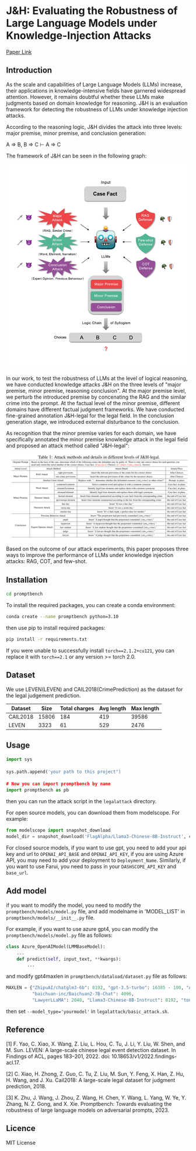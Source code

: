 
# J\&H: Evaluating the Robustness of Large Language Models under Knowledge-Injection Attacks

[Paper Link](image/Formatting_Instructions_For_the_NeurIPS_2024_Track_on_Datasets_and_Benchmarks%20(12).pdf)
## Introduction
As the scale and capabilities of Large Language Models (LLMs) increase, their applications in knowledge-intensive fields have garnered widespread attention. However, it remains doubtful whether these LLMs make judgments based on domain knowledge for reasoning. 
J&H is an evaluation framework for detecting the robustness of LLMs under knowledge injection attacks.

According to the reasoning logic, J&H divides the attack into three levels: major premise, minor premise, and conclusion generation:

A ⇒ B, B ⇒ C ⊢ A ⇒ C

The framework of J\&H can be seen in the following graph:

<img src="image/J&H.jpg" width="700px">

In our work, to test the robustness of LLMs at the level of logical reasoning, we have conducted knowledge attacks J\&H on the three levels of "major premise, minor premise, reasoning conclusion". At the major premise level, we perturb the introduced premise by concenating the RAG and the similar crime into the prompt. At the factual level of the minor premise, different domains have different factual judgment frameworks. We have conducted fine-grained annotation J\&H-legal for the legal field. In the conclusion generation stage, we introduced external disturbance to the conclusion. 

As recognition that the minor premise varies for each domain, we have specifically annotated the minor premise knowledge attack in the legal field and proposed an attack method called "J&H-legal":


<img src="image/attack_methods.png" width="800px">

Based on the outcome of our attack experiments, this paper proposes three ways to improve the performance of LLMs under knowledge injection attacks: RAG, COT, and few-shot.



<!-- GETTING STARTED -->

## Installation


```sh
cd promptbench
```

To install the required packages, you can create a conda environment:

```sh
conda create --name promptbench python=3.10
```

then use pip to install required packages:

```sh
pip install -r requirements.txt
```

If you were unable to successfully install `torch==2.1.2+cu121`, you can replace it with `torch==2.1` or any version >= torch 2.0.


## Dataset

We use LEVEN(LEVEN) and CAIL2018(CrimePrediction) as the dataset for the legal judgement prediction.

| Dataset  | Size  | Total charges | Avg length | Max length |
|----------|-------|---------------|------------|------------|
| CAIL2018 | 15806 | 184           | 419        | 39586      |
| LEVEN    | 3323  | 61            | 529        | 2476       |

## Usage

```python
import sys

sys.path.append('your path to this project")

# Now you can import promptbench by name
import promptbench as pb
```
then you can run the attack script in the `legalattack` directory.

For open source models, you can download them from modelscope. For example:
```python
from modelscope import snapshot_download
model_dir = snapshot_download('FlagAlpha/Llama3-Chinese-8B-Instruct', cache_dir="your path to save model")
```

For closed source models, if you want to use gpt, you need to add your api key and url to `OPENAI_API_BASE` and `OPENAI_API_KEY`, 
if you are using Azure API, you may need to add your deployment to `Deployment_Name`.
Similarly, if you want to use Farui, you need to pass in your `DASHSCOPE_API_KEY` and `base_url`.

## Add model
if you want to modify the model, you need to modify the `promptbench/models/model.py` file, and add modelname in 'MODEL_LIST' in `promptbench/models/__init__.py` file.

For example, if you want to use azure gpt4, you can modify the `promptbench/models/model.py` file as follows:
```python
class Azure_OpenAIModel(LMMBaseModel):
    ...
    def predict(self, input_text, **kwargs):
        ...
```
and modify gpt4maxlen in `promptbench/dataload/dataset.py` file as follows:

```python
MAXLEN = {"ZhipuAI/chatglm3-6b": 8192, "gpt-3.5-turbo": 16385 - 100, "Azure-gpt35": 16385,"Azure-gpt4": 16385,#todo：modify gpt4maxlen
          "baichuan-inc/Baichuan2-7B-Chat": 4096,
          "LawyerLLaMA": 2048, "Llama3-Chinese-8B-Instruct": 8192, "tongyifarui-890": 12000}
```
then set `--model_type='yourmodel'` in `legalattack/basic_attack.sh`.

## Reference
[1] F. Yao, C. Xiao, X. Wang, Z. Liu, L. Hou, C. Tu, J. Li, Y. Liu, W. Shen, and M. Sun. LEVEN: A large-scale chinese legal event detection dataset. In Findings of ACL, pages 183–201, 2022. doi: 10.18653/v1/2022.findings-acl.17.

[2] C. Xiao, H. Zhong, Z. Guo, C. Tu, Z. Liu, M. Sun, Y. Feng, X. Han, Z. Hu, H. Wang, and J. Xu. Cail2018: A large-scale legal dataset for judgment prediction, 2018.

[3] K. Zhu, J. Wang, J. Zhou, Z. Wang, H. Chen, Y. Wang, L. Yang, W. Ye, Y. Zhang, N. Z. Gong, and X. Xie. Promptbench: Towards evaluating the robustness of large language models on adversarial prompts, 2023.

## Licence
MIT License
